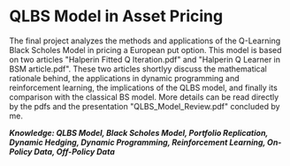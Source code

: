 # QLBS Model in Asset Pricing

The final project analyzes the methods and applications of the Q-Learning Black Scholes Model in pricing a European put option. This model is based
on two articles "Halperin Fitted Q Iteration.pdf" and "Halperin Q Learner in BSM article.pdf". These two articles shortlyy discuss the mathematical
rationale behind, the applications in dynamic programming and reinforcement learning, the implications of the QLBS model, and finally its comparison
with the classical BS model. More details can be read directly by the pdfs and the presentation "QLBS_Model_Review.pdf" concluded by me.

***Knowledge: QLBS Model, Black Scholes Model, Portfolio Replication, Dynamic Hedging, Dynamic Programming, Reinforcement Learning, On-Policy Data, 
Off-Policy Data***
